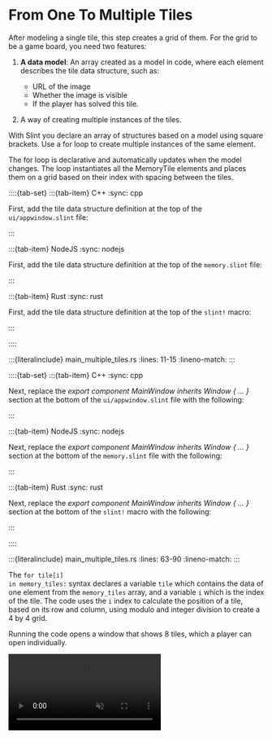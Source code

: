 <!-- Copyright © SixtyFPS GmbH <info@slint.dev> ; SPDX-License-Identifier: MIT -->

# From One To Multiple Tiles

After modeling a single tile, this step creates a grid of them. For the grid to be a game board, you need two features:

1. **A data model**: An array created as a model in code, where each element describes the tile data structure, such as:

    - URL of the image
    - Whether the image is visible
    - If the player has solved this tile.

2. A way of creating multiple instances of the tiles.

With Slint you declare an array of structures based on a model using square brackets. Use a <span class="hljs-keyword">for</span> loop
to create multiple instances of the same element.

The <span class="hljs-keyword">for</span> loop is declarative and automatically updates when
the model changes. The loop instantiates all the <span class="hljs-title">MemoryTile</span> elements and places them on a grid based on their
index with spacing between the tiles.

::::{tab-set}
:::{tab-item} C++
:sync: cpp

First, add the tile data structure definition at the top of the `ui/appwindow.slint` file:

:::

:::{tab-item} NodeJS
:sync: nodejs

First, add the tile data structure definition at the top of the `memory.slint` file:

:::

:::{tab-item} Rust
:sync: rust

First, add the tile data structure definition at the top of the `slint!` macro:

:::

::::

:::{literalinclude} main_multiple_tiles.rs
:lines: 11-15
:lineno-match:
:::

::::{tab-set}
:::{tab-item} C++
:sync: cpp

Next, replace the _export component <span class="hljs-title">MainWindow</span> inherits Window { ... }_ section at the bottom of the `ui/appwindow.slint` file with the following:

:::

:::{tab-item} NodeJS
:sync: nodejs

Next, replace the _export component <span class="hljs-title">MainWindow</span> inherits Window { ... }_ section at the bottom of the `memory.slint` file with the following:

:::

:::{tab-item} Rust
:sync: rust

Next, replace the _export component <span class="hljs-title">MainWindow</span> inherits Window { ... }_ section at the bottom of the `slint!` macro with the following:

:::

::::

:::{literalinclude} main_multiple_tiles.rs
:lines: 63-90
:lineno-match:
:::

The <code><span class="hljs-keyword">for</span> tile\[i\] <span class="hljs-keyword">in</span> memory_tiles:</code> syntax declares a variable `tile` which contains the data of one element from the `memory_tiles` array,
and a variable `i` which is the index of the tile. The code uses the `i` index to calculate the position of a tile, based on its row and column,
using modulo and integer division to create a 4 by 4 grid.

Running the code opens a window that shows 8 tiles, which a player can open individually.

<video autoplay loop muted playsinline src="https://slint.dev/blog/memory-game-tutorial/from-one-to-multiple-tiles.mp4"></video>
